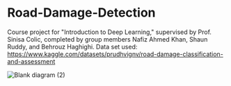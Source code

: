 # Road-Damage-Detection

Course project for "Introduction to Deep Learning," supervised by Prof. Sinisa Colic, completed by group members Nafiz Ahmed Khan, Shaun Ruddy, and Behrouz Haghighi. 
Data set used: https://www.kaggle.com/datasets/prudhvignv/road-damage-classification-and-assessment


![Blank diagram (2)](https://github.com/user-attachments/assets/04dc61c3-cc0e-40b9-adf9-df245c8900a8)

